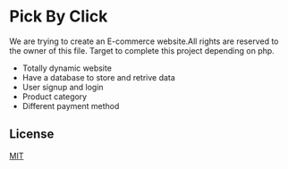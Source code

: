  <h1>Pick By Click</h1>

We are trying to create an E-commerce website.All rights are reserved to the owner of this file.
Target to complete this project depending on php.

* Totally dynamic website
* Have a database to store and retrive data
* User signup and login
* Product category
* Different payment method

## License
[MIT](https://choosealicense.com/licenses/mit/)